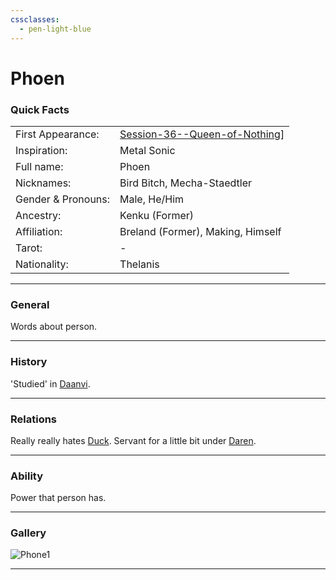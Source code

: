 ```yaml
---
cssclasses:
  - pen-light-blue
---
```

# Phoen
### Quick Facts

|                    |                                                                                                                         |
| ------------------ | ----------------------------------------------------------------------------------------------------------------------- |
| First Appearance:  | [Session-36--Queen-of-Nothing](../-Session-Notes/-6-Hand-me-my-shovel-we-are-going-in/Session-36--Queen-of-Nothing.md)] |
| Inspiration:          | Metal Sonic                                                                                                             |
| Full name:         | Phoen                                                                                                                   |
| Nicknames:         | Bird Bitch, Mecha-Staedtler                                                                                             |
| Gender & Pronouns: | Male, He/Him                                                                                                            |
| Ancestry:          | Kenku (Former)                                                                                                          |
| Affiliation:       | Breland (Former), Making, Himself                                                                                       |
| Tarot:             | -                                                                                                                       |
| Nationality:       | Thelanis                                                                                                                |
***
### General
Words about person.

***
### History
'Studied' in [Daanvi](../-Locations--Planes/Daanvi.md).

***
### Relations
Really really hates [Duck](-Player/Duck.md).
Servant for a little bit under [Daren](../../-Sacrosanct/Characters/Daren.md).

***
### Ability
Power that person has.

***
### Gallery

![Phone1](../../../../../99%20-%20META/attachments/Phone1.png)

***
